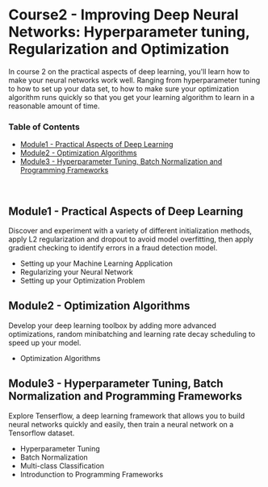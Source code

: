 # Course2 - Improving Deep Neural Networks: Hyperparameter tuning, Regularization and Optimization

In course 2 on the practical aspects of deep learning, you'll learn how to make your neural networks work well. Ranging from hyperparameter tuning to how to set up your data set, to how to make sure your optimization algorithm runs quickly so that you get your learning algorithm to learn in a reasonable amount of time.

### Table of Contents

  - [Module1 - Practical Aspects of Deep Learning](https://github.com/jmcheon/deep_learning_specialization/tree/main/Course2/Module1)
  - [Module2 - Optimization Algorithms](https://github.com/jmcheon/deep_learning_specialization/tree/main/Course2/Module2)
  - [Module3 - Hyperparameter Tuning, Batch Normalization and Programming Frameworks](https://github.com/jmcheon/deep_learning_specialization/tree/main/Course2/Module3)
<br/>


## Module1 - Practical Aspects of Deep Learning
Discover and experiment with a variety of different initialization methods, apply L2 regularization and dropout to avoid model overfitting, then apply gradient checking to identify errors in a fraud detection model.

- Setting up your Machine Learning Application
- Regularizing your Neural Network
- Setting up your Optimization Problem



## Module2 -  Optimization Algorithms
Develop your deep learning toolbox by adding more advanced optimizations, random minibatching and learning rate decay scheduling to speed up your model.

- Optimization Algorithms

## Module3 - Hyperparameter Tuning, Batch Normalization and Programming Frameworks
Explore Tenserflow, a deep learning framework that allows you to build neural networks quickly and easily, then train a neural network on a Tensorflow dataset.

- Hyperparameter Tuning
- Batch Normalization
- Multi-class Classification
- Introdunction to Programming Frameworks
